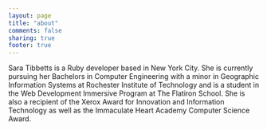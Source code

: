 ```yaml
---
layout: page
title: "about"
comments: false
sharing: true
footer: true
---
```


Sara Tibbetts is a Ruby developer based in New York City.  She is currently pursuing her Bachelors in Computer Engineering with a minor in Geographic Information Systems at Rochester Institute of Technology and is a student in the Web Development Immersive Program at The Flatiron School.  She is also a recipient of the Xerox Award for Innovation and Information Technology as well as the Immaculate Heart Academy Computer Science Award. 